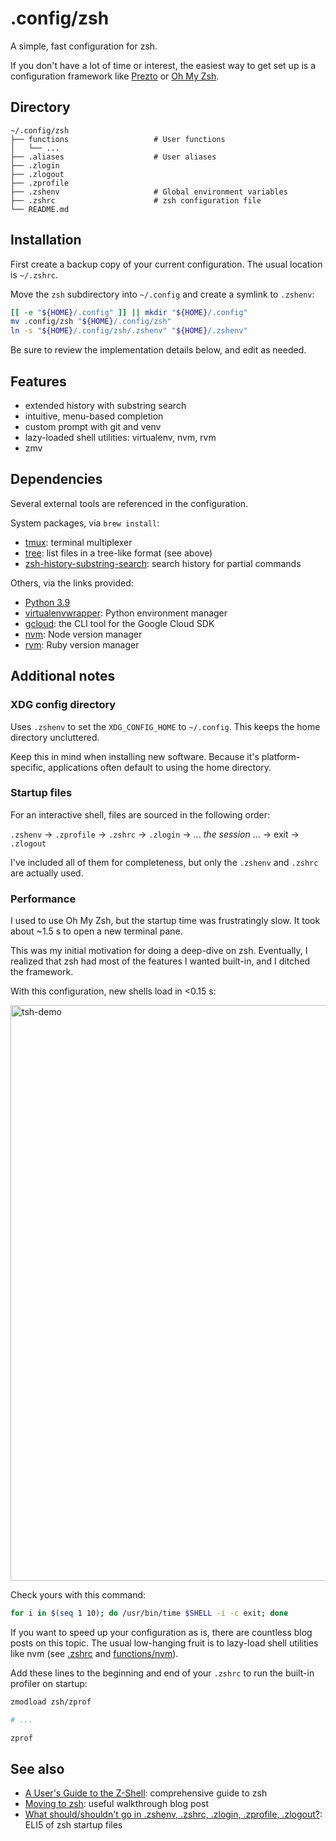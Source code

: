 # .config/zsh

A simple, fast configuration for zsh.

If you don't have a lot of time or interest, the easiest way to get set up is a configuration framework like [Prezto](https://github.com/sorin-ionescu/prezto) or [Oh My Zsh](https://github.com/ohmyzsh/ohmyzsh).


## Directory

```
~/.config/zsh
├── functions                   # User functions
│   └── ...
├── .aliases                    # User aliases
├── .zlogin
├── .zlogout
├── .zprofile
├── .zshenv                     # Global environment variables
├── .zshrc                      # zsh configuration file
└── README.md
```


## Installation

First create a backup copy of your current configuration. The usual location is `~/.zshrc`.

Move the `zsh` subdirectory into `~/.config` and create a symlink to `.zshenv`:

```bash
[[ -e "${HOME}/.config" ]] || mkdir "${HOME}/.config"
mv .config/zsh "${HOME}/.config/zsh"
ln -s "${HOME}/.config/zsh/.zshenv" "${HOME}/.zshenv"
```

Be sure to review the implementation details below, and edit as needed.


## Features

- extended history with substring search
- intuitive, menu-based completion
- custom prompt with git and venv
- lazy-loaded shell utilities: virtualenv, nvm, rvm
- zmv


## Dependencies

Several external tools are referenced in the configuration.

System packages, via `brew install`:
- [tmux](https://github.com/tmux/tmux/wiki): terminal multiplexer
- [tree](https://linux.die.net/man/1/tree): list files in a tree-like format (see above)
- [zsh-history-substring-search](https://linux.die.net/man/1/tree): search history for partial commands

Others, via the links provided:
- [Python 3.9](https://www.python.org/downloads/release/python-3910/)
- [virtualenvwrapper](https://virtualenvwrapper.readthedocs.io/en/latest/): Python environment manager
- [gcloud](https://cloud.google.com/sdk/gcloud): the CLI tool for the Google Cloud SDK
- [nvm](https://github.com/nvm-sh/nvm): Node version manager
- [rvm](https://rvm.io/): Ruby version manager


## Additional notes

### XDG config directory

Uses `.zshenv` to set the `XDG_CONFIG_HOME` to `~/.config`. This keeps the home directory uncluttered.

Keep this in mind when installing new software. Because it's platform-specific, applications often default to using the home directory.


### Startup files

For an interactive shell, files are sourced in the following order:

`.zshenv` → `.zprofile` → `.zshrc` → `.zlogin` → ... *the session* ... → exit → `.zlogout`

I've included all of them for completeness, but only the `.zshenv` and `.zshrc` are actually used.


### Performance

I used to use Oh My Zsh, but the startup time was frustratingly slow. It took about ~1.5 s to open a new terminal pane.

This was my initial motivation for doing a deep-dive on zsh. Eventually, I realized that zsh had most of the features I wanted built-in, and I ditched the framework.

With this configuration, new shells load in <0.15 s:

<img width="921" alt="tsh-demo" src="https://user-images.githubusercontent.com/19394509/155053554-4e53330b-d167-4702-b7af-8d213c8cb1b4.png">

Check yours with this command:

```bash
for i in $(seq 1 10); do /usr/bin/time $SHELL -i -c exit; done
```

If you want to speed up your configuration as is, there are countless blog posts on this topic. The usual low-hanging fruit is to lazy-load shell utilities like nvm (see [.zshrc](./.zshrc#L188-L193) and [functions/nvm](./functions/nvm)).

Add these lines to the beginning and end of your `.zshrc` to run the built-in profiler on startup:

```bash
zmodload zsh/zprof

# ...

zprof
```


## See also

- [A User's Guide to the Z-Shell](https://zsh.sourceforge.io/Guide/zshguide.html): comprehensive guide to zsh
- [Moving to zsh](https://scriptingosx.com/2019/06/moving-to-zsh/): useful walkthrough blog post
- [What should/shouldn't go in .zshenv, .zshrc, .zlogin, .zprofile, .zlogout?](https://unix.stackexchange.com/questions/71253/what-should-shouldnt-go-in-zshenv-zshrc-zlogin-zprofile-zlogout): ELI5 of zsh startup files

